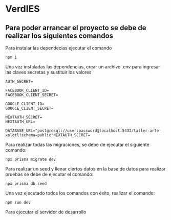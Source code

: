 # VerdIES

## Para poder arrancar el proyecto se debe de realizar los siguientes comandos

Para instalar las dependecias ejecutar el comando

```node
npm i
```

Una vez instaladas las dependencias, crear un archivo .env para ingresar las claves secretas y sustituir los valores

``` env
AUTH_SECRET=

FACEBOOK_CLIENT_ID=
FACEBOOK_CLIENT_SECRET=

GOOGLE_CLIENT_ID=
GOOGLE_CLIENT_SECRET=

NEXTAUTH_SECRET=
NEXTAUTH_URL=

DATABASE_URL="postgresql://user:password@localhost:5432/taller-arte-xolotl?schema=public"NEXTAUTH_SECRET=
```

Para realizar todas las migraciones, se debe de ejecutar el siguiente comando:

```node
npx prisma migrate dev
```

Para realizar un seed y llenar ciertos datos en la base de datos para realizar pruebas se debe de ejecutar el comando:

```node
npx prisma db seed
```

Una vez ejecutado todos los comandos con éxito, realizar el comando:

```node
npm run dev
```

Para ejecutar el servidor de desarrollo
